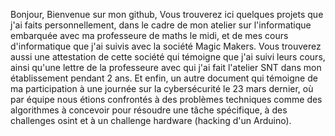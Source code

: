 Bonjour, 
Bienvenue sur mon github,
Vous trouverez ici quelques projets que j'ai faits personnellement, dans le cadre de mon atelier sur l'informatique embarquée avec ma professeure de maths le midi, et de mes cours d'informatique que j'ai suivis avec la société Magic Makers.
Vous trouverez aussi une attestation de cette société qui témoigne que j'ai suivi leurs cours, ainsi qu'une lettre de la professeure avec qui j'ai fait l'atelier SNT dans mon établissement pendant 2 ans. Et enfin, un autre document qui témoigne de ma participation à une journée sur la cybersécurité le 23 mars dernier, où par équipe nous étions confrontés à des problèmes techniques comme des algorithmes à concevoir pour résoudre une tâche spécifique, à des challenges osint et à un challenge hardware (hacking d'un Arduino).
